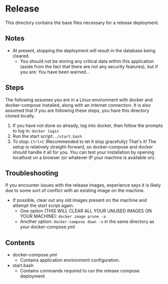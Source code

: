 # Release
This directory contains the base files necessary for a release deployment.

## Notes
- At present, stopping the deployment will result in the database being cleared.
    - You should not be storing any critical data within this application (aside from the fact that there are not any security features), but if you are: You have been warned...

## Steps
The following assumes you are in a Linux environment with docker and docker-compose installed, along with an internet connection.
It is also assumed that if you are following these steps, you have this directory cloned locally.
1. If you have not done so already, log into docker, then follow the prompts to log in: ```docker login```
2. Run the start script: ```./start.bash```
3. To stop: ```Ctrl+C``` (Recommended to let it stop gracefully)
That's it! The setup is relatively straight-forward, so docker-compose and docker should handle it all for you.
You can test your installation by opening localhost on a browser (or whatever IP your machine is available on).

## Troubleshooting
If you encounter issues with the release images, experience says it is likely due to some sort of conflict with an existing image on the machine.
- If possible, clear out any old images present on the machine and attempt the start script again.
    - One option (THIS WILL CLEAR ALL YOUR UNUSED IMAGES ON YOUR MACHINE): ```docker image prune -a```
    - Another option: ```docker-compose down -v``` in the same directory as your docker-compose.yml

## Contents
- docker-compose.yml
    - Contains application environment configuration.
- start.bash
    - Contains commands required to run the release compose deployment
